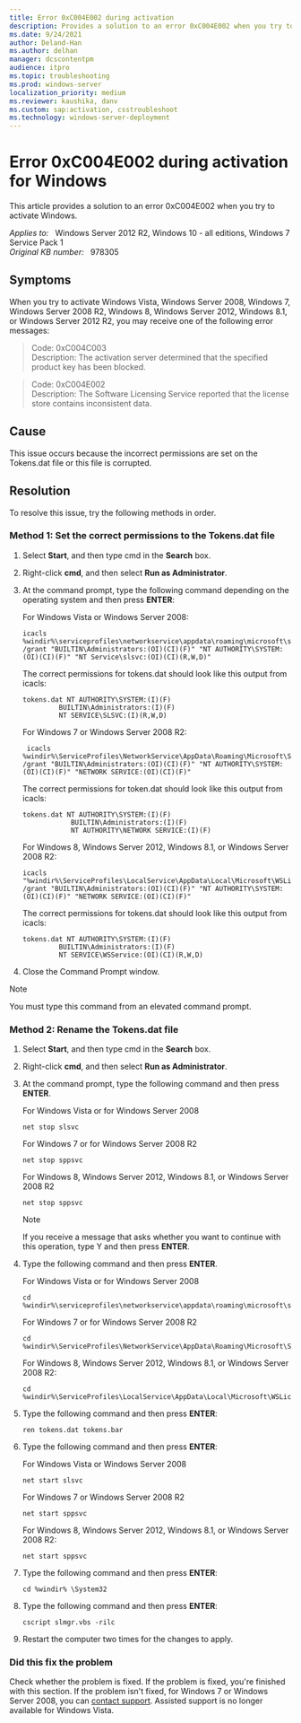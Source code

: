 ```yaml
---
title: Error 0xC004E002 during activation
description: Provides a solution to an error 0xC004E002 when you try to activate Windows.
ms.date: 9/24/2021
author: Deland-Han
ms.author: delhan
manager: dcscontentpm
audience: itpro
ms.topic: troubleshooting
ms.prod: windows-server
localization_priority: medium
ms.reviewer: kaushika, danv
ms.custom: sap:activation, csstroubleshoot
ms.technology: windows-server-deployment
---
```

# Error 0xC004E002 during activation for Windows

This article provides a solution to an error 0xC004E002 when you try to activate Windows.

_Applies to:_ &nbsp; Windows Server 2012 R2, Windows 10 - all editions, Windows 7 Service Pack 1  
_Original KB number:_ &nbsp; 978305

## Symptoms

When you try to activate Windows Vista, Windows Server 2008, Windows 7, Windows Server 2008 R2, Windows 8, Windows Server 2012, Windows 8.1, or Windows Server 2012 R2, you may receive one of the following error messages:

> Code: 0xC004C003  
Description: The activation server determined that the specified product key has been blocked.

> Code: 0xC004E002  
Description: The Software Licensing Service reported that the license store contains inconsistent data.

## Cause

This issue occurs because the incorrect permissions are set on the Tokens.dat file or this file is corrupted.

## Resolution

To resolve this issue, try the following methods in order.

### Method 1: Set the correct permissions to the Tokens.dat file

1. Select **Start**, and then type cmd in the **Search** box.
2. Right-click **cmd**, and then select **Run as Administrator**.
3. At the command prompt, type the following command depending on the operating system and then press **ENTER**:

    For Windows Vista or Windows Server 2008:

    ```console
    icacls %windir%\serviceprofiles\networkservice\appdata\roaming\microsoft\softwarelicensing /grant "BUILTIN\Administrators:(OI)(CI)(F)" "NT AUTHORITY\SYSTEM:(OI)(CI)(F)" "NT Service\slsvc:(OI)(CI)(R,W,D)"
    ```

    The correct permissions for tokens.dat should look like this output from icacls:

    ```console
    tokens.dat NT AUTHORITY\SYSTEM:(I)(F)
             BUILTIN\Administrators:(I)(F)
             NT SERVICE\SLSVC:(I)(R,W,D)
    ```

    For Windows 7 or Windows Server 2008 R2:

    ```console
     icacls %windir%\ServiceProfiles\NetworkService\AppData\Roaming\Microsoft\SoftwareProtectionPlatform /grant "BUILTIN\Administrators:(OI)(CI)(F)" "NT AUTHORITY\SYSTEM:(OI)(CI)(F)" "NETWORK SERVICE:(OI)(CI)(F)"
    ```

    The correct permissions for token.dat should look like this output from icacls:

    ```console
    tokens.dat NT AUTHORITY\SYSTEM:(I)(F)
                BUILTIN\Administrators:(I)(F)
                NT AUTHORITY\NETWORK SERVICE:(I)(F)
    ```

    For Windows 8, Windows Server 2012, Windows 8.1, or Windows Server 2008 R2:

    ```console
    icacls "%windir%\ServiceProfiles\LocalService\AppData\Local\Microsoft\WSLicense" /grant "BUILTIN\Administrators:(OI)(CI)(F)" "NT AUTHORITY\SYSTEM:(OI)(CI)(F)" "NETWORK SERVICE:(OI)(CI)(F)"
    ```

    The correct permissions for tokens.dat should look like this output from icacls:

    ```console
    tokens.dat NT AUTHORITY\SYSTEM:(I)(F)
             BUILTIN\Administrators:(I)(F)
             NT SERVICE\WSService:(OI)(CI)(R,W,D)
    ```

4. Close the Command Prompt window.

> [!NOTE]
> You must type this command from an elevated command prompt.

### Method 2: Rename the Tokens.dat file

1. Select **Start**, and then type cmd in the **Search** box.
2. Right-click **cmd**, and then select **Run as Administrator**.
3. At the command prompt, type the following command and then press **ENTER**.

    For Windows Vista or for Windows Server 2008

    ```console
    net stop slsvc
    ```

    For Windows 7 or for Windows Server 2008 R2

    ```console
    net stop sppsvc
    ```

    For Windows 8, Windows Server 2012, Windows 8.1, or Windows Server 2008 R2

    ```console
    net stop sppsvc
    ```

    > [!NOTE]
    > If you receive a message that asks whether you want to continue with this operation, type Y and then press **ENTER**.

4. Type the following command and then press **ENTER**.

    For Windows Vista or for Windows Server 2008

    ```console
    cd %windir%\serviceprofiles\networkservice\appdata\roaming\microsoft\softwarelicensing
    ```

    For Windows 7 or for Windows Server 2008 R2

    ```console
    cd %windir%\ServiceProfiles\NetworkService\AppData\Roaming\Microsoft\SoftwareProtectionPlatform
    ```

    For Windows 8, Windows Server 2012, Windows 8.1, or Windows Server 2008 R2:

    ```console
    cd %windir%\ServiceProfiles\LocalService\AppData\Local\Microsoft\WSLicense
    ```

5. Type the following command and then press **ENTER**:

    ```console
    ren tokens.dat tokens.bar
    ```

6. Type the following command and then press **ENTER**:

    For Windows Vista or Windows Server 2008

    ```console
    net start slsvc
    ```

    For Windows 7 or Windows Server 2008 R2

    ```console
    net start sppsvc
    ```

    For Windows 8, Windows Server 2012, Windows 8.1, or Windows Server 2008 R2:

    ```console
    net start sppsvc
    ```

7. Type the following command and then press **ENTER**:
  
    ```console
    cd %windir% \System32
    ```

8. Type the following command and then press **ENTER**:

    ```console
    cscript slmgr.vbs -rilc
    ```

9. Restart the computer two times for the changes to apply.

### Did this fix the problem

Check whether the problem is fixed. If the problem is fixed, you're finished with this section. If the problem isn't fixed, for Windows 7 or Windows Server 2008, you can [contact support](https://support.microsoft.com/contactus/). Assisted support is no longer available for Windows Vista.
